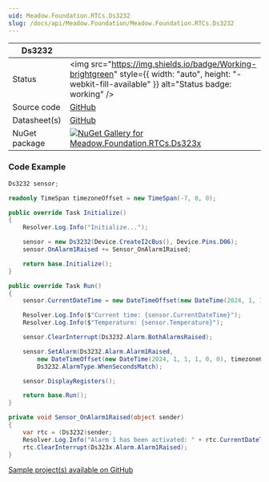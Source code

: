```yaml
---
uid: Meadow.Foundation.RTCs.Ds3232
slug: /docs/api/Meadow.Foundation/Meadow.Foundation.RTCs.Ds3232
---
```


| Ds3232 | |
|--------|--------|
| Status | <img src="https://img.shields.io/badge/Working-brightgreen" style={{ width: "auto", height: "-webkit-fill-available" }} alt="Status badge: working" /> |
| Source code | [GitHub](https://github.com/WildernessLabs/Meadow.Foundation/tree/main/Source/Meadow.Foundation.Peripherals/RTCs.Ds323x) |
| Datasheet(s) | [GitHub](https://github.com/WildernessLabs/Meadow.Foundation/tree/main/Source/Meadow.Foundation.Peripherals/RTCs.Ds323x/Datasheet) |
| NuGet package | <a href="https://www.nuget.org/packages/Meadow.Foundation.RTCs.Ds323x/" target="_blank"><img src="https://img.shields.io/nuget/v/Meadow.Foundation.RTCs.Ds323x.svg?label=Meadow.Foundation.RTCs.Ds323x" alt="NuGet Gallery for Meadow.Foundation.RTCs.Ds323x" /></a> |
### Code Example

```csharp
Ds3232 sensor;

readonly TimeSpan timezoneOffset = new TimeSpan(-7, 0, 0);

public override Task Initialize()
{
    Resolver.Log.Info("Initialize...");

    sensor = new Ds3232(Device.CreateI2cBus(), Device.Pins.D06);
    sensor.OnAlarm1Raised += Sensor_OnAlarm1Raised;

    return base.Initialize();
}

public override Task Run()
{
    sensor.CurrentDateTime = new DateTimeOffset(new DateTime(2024, 1, 1), timezoneOffset);

    Resolver.Log.Info($"Current time: {sensor.CurrentDateTime}");
    Resolver.Log.Info($"Temperature: {sensor.Temperature}");

    sensor.ClearInterrupt(Ds3232.Alarm.BothAlarmsRaised);

    sensor.SetAlarm(Ds3232.Alarm.Alarm1Raised,
        new DateTimeOffset(new DateTime(2024, 1, 1, 1, 0, 0), timezoneOffset),
        Ds3232.AlarmType.WhenSecondsMatch);

    sensor.DisplayRegisters();

    return base.Run();
}

private void Sensor_OnAlarm1Raised(object sender)
{
    var rtc = (Ds3232)sender;
    Resolver.Log.Info("Alarm 1 has been activated: " + rtc.CurrentDateTime.ToString("dd MMM yyyy HH:mm:ss"));
    rtc.ClearInterrupt(Ds323x.Alarm.Alarm1Raised);
}

```

[Sample project(s) available on GitHub](https://github.com/WildernessLabs/Meadow.Foundation/tree/main/Source/Meadow.Foundation.Peripherals/RTCs.Ds323x/Samples/Ds3232_Sample)



